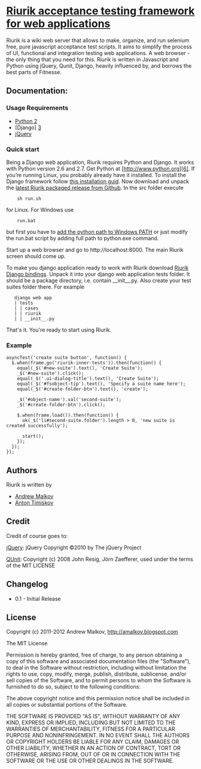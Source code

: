 <a name="README">[Riurik acceptance testing framework for web applications](https://github.com/andrew-malkov/Riurik)</a>
=======
Riurik is a wiki web server that allows to make, organize, and run selenium free, pure javascript acceptance test scripts. It aims to simplify the process of UI, functional and integration testing web applications. A web browser - the only thing that you need for this. Riurik is written in Javascript and Python using jQuery, Qunit, Django, heavily influenced by, and borrows the best parts of Fitnesse.

Documentation:
--------------

### Usage Requirements

* [Python 2][2]
* [Django] [3]
* [jQuery][1]
 
### Quick start

Being a Django web application, Riurik requires Python and Django. It works with Python version 2.6 and 2.7. Get Python at [http://www.python.org][6]. If you’re running Linux, you probably already have it installed. To install the Django framework follow [this installation guid][5]. Now download and unpack the [latest Riurik packaged release from Github][4]. In the src folder execute

        sh run.sh

for Linux. For Windows use

        run.bat

but first you have to [add the python path to Windows PATH][AddingPythonToWindowsPath] or just modify the run.bat script by adding full path to python.exe command.

Start up a web browser and go to http://localhost:8000. The main Riurik screen should come up.

To make you django application ready to work with Riurik download [Riurik Django bindings][DjangoBindings]. Unpack it into your django web application tests folder. It should be a package directory, i.e. contain \_\_init\_\_.py. Also create your test suites folder there. For example

       django web app
       | tests
       | | cases
       | | riurik
       | | __init__.py
       
That's it. You're ready to start using Riurik.

### Example

    asyncTest('create suite button', function() {
      $.when(frame.go('riurik-inner-tests')).then(function() {
        equal(_$('#new-suite').text(), 'Create Suite');
        _$('#new-suite').click();
        equal(_$('.ui-dialog-title').text(), 'Create Suite');
        equal(_$('#fsobject-tip').text(), 'Specify a suite name here');
        equal(_$('#create-folder-btn').text(), 'create');
        
        _$('#object-name').val('second-suite');
        _$('#create-folder-btn').click();
        
        $.when(frame.load()).then(function() {
          ok(_$('li#second-suite.folder').length > 0, 'new suite is created successfully');
          
          start();
        });
      });
    });

Authors
------
Riurik is written by

* [Andrew Malkov][amalkov]
* [Anton Timiskov][atimiskov]

Credit
------

Credit of course goes to:

[jQuery][0]: jQuery Copyright ©2010 by The jQuery Project

[QUnit][1]: Copyright (c) 2008 John Resig, Jörn Zaefferer, used under the terms of the MIT LICENSE

Changelog
---------

* 0.1 - Initial Release

License
-------

Copyright (c) 2011-2012 Andrew Malkov, http://amalkov.blogspot.com

The MIT License

Permission is hereby granted, free of charge, to any person obtaining
a copy of this software and associated documentation files (the
"Software"), to deal in the Software without restriction, including
without limitation the rights to use, copy, modify, merge, publish,
distribute, sublicense, and/or sell copies of the Software, and to
permit persons to whom the Software is furnished to do so, subject to
the following conditions:

The above copyright notice and this permission notice shall be
included in all copies or substantial portions of the Software.

THE SOFTWARE IS PROVIDED "AS IS", WITHOUT WARRANTY OF ANY KIND,
EXPRESS OR IMPLIED, INCLUDING BUT NOT LIMITED TO THE WARRANTIES OF
MERCHANTABILITY, FITNESS FOR A PARTICULAR PURPOSE AND
NONINFRINGEMENT. IN NO EVENT SHALL THE AUTHORS OR COPYRIGHT HOLDERS BE
LIABLE FOR ANY CLAIM, DAMAGES OR OTHER LIABILITY, WHETHER IN AN ACTION
OF CONTRACT, TORT OR OTHERWISE, ARISING FROM, OUT OF OR IN CONNECTION
WITH THE SOFTWARE OR THE USE OR OTHER DEALINGS IN THE SOFTWARE.


[0]: http://jquery.com "jQuery"
[1]: http://docs.jquery.com/QUnit "QUnit"
[2]: http://python.org/ "Python 2"
[3]: https://www.djangoproject.com "Django"
[4]: https://github.com/andrew-malkov/Riurik/downloads "Riurik Download"
[5]: https://docs.djangoproject.com/en/1.3/topics/install
[6]: http://www.python.org
[DjangoBindings]: https://github.com/andrew-malkov/Riurik-Django/downloads
[amalkov]: https://github.com/andrew-malkov
[atimiskov]: https://github.com/AntonTimiskov
[AddingPythonToWindowsPath]: http://code.google.com/p/tryton/wiki/AddingPythonToWindowsPath